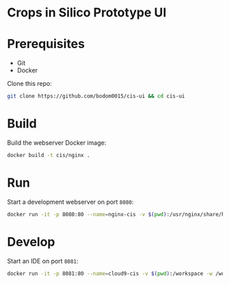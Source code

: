 # Crops in Silico Prototype UI

# Prerequisites
* Git
* Docker

Clone this repo:
```bash
git clone https://github.com/bodom0015/cis-ui && cd cis-ui
```

# Build
Build the webserver Docker image:
```bash
docker build -t cis/nginx .
```

# Run
Start a development webserver on port `8080`:
```bash
docker run -it -p 8080:80 --name=nginx-cis -v $(pwd):/usr/nginx/share/html cis/nginx
```

# Develop
Start an IDE on port `8081`:
```bash
docker run -it -p 8081:80 --name=cloud9-cis -v $(pwd):/workspace -w /workspace ndslabs/cloud9-nodejs
```